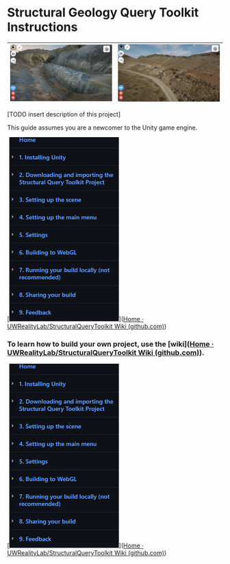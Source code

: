 

# Structural Geology Query Toolkit Instructions

| <img src="Documentation/Whaleback.png" alt="Whaleback" style="zoom:25%;" /> | <img src="Documentation/Gastropod.png" alt="Gastropod" style="zoom: 25%;" /> |
| :----------------------------------------------------------: | :----------------------------------------------------------: |

[TODO insert description of this project]

This guide assumes you are a newcomer to the Unity game engine. 



[![Wiki sidebar](Documentation/Wiki_sidebar.png)]([Home · UWRealityLab/StructuralQueryToolkit Wiki (github.com)](https://github.com/UWRealityLab/StructuralQueryToolkit/wiki))



### To learn how to build your own project, use the [wiki]([Home · UWRealityLab/StructuralQueryToolkit Wiki (github.com)](https://github.com/UWRealityLab/StructuralQueryToolkit/wiki)).



[![test](Documentation/Wiki_sidebar.png)]([Home · UWRealityLab/StructuralQueryToolkit Wiki (github.com)](https://github.com/UWRealityLab/StructuralQueryToolkit/wiki))

